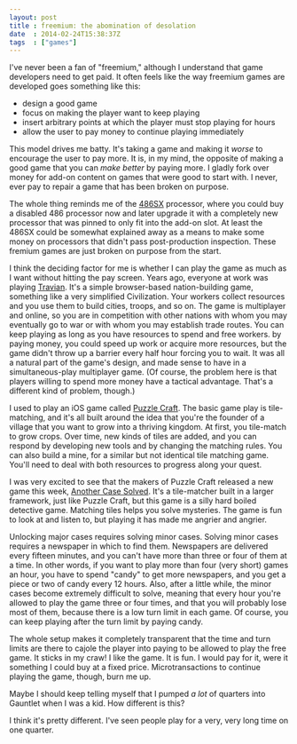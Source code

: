 ```yaml
---
layout: post
title : freemium: the abomination of desolation
date  : 2014-02-24T15:38:37Z
tags  : ["games"]
---
```

I've never been a fan of "freemium," although I understand that game developers
need to get paid.  It often feels like the way freemium games are developed
goes something like this:

* design a good game
* focus on making the player want to keep playing
* insert arbitrary points at which the player must stop playing for hours
* allow the user to pay money to continue playing immediately

This model drives me batty.  It's taking a game and making it *worse* to
encourage the user to pay more.  It is, in my mind, the opposite of making a
good game that you can *make better* by paying more.  I gladly fork over money
for add-on content on games that were good to start with.  I never, ever pay to
repair a game that has been broken on purpose.

The whole thing reminds me of the
[486SX](https://en.wikipedia.org/wiki/Intel_80486SX) processor, where you could
buy a disabled 486 processor now and later upgrade it with a completely new
processor that was pinned to only fit into the add-on slot.  At least the 486SX
could be somewhat explained away as a means to make some money on processors
that didn't pass post-production inspection.  These fremium games are just
broken on purpose from the start.

I think the deciding factor for me is whether I can play the game as much as I
want without hitting the pay screen.  Years ago, everyone at work was playing
[Travian](http://travian.us/).  It's a simple browser-based nation-building
game, something like a very simplified Civilization.  Your workers collect
resources and you use them to build cities, troops, and so on.  The game is
multiplayer and online, so you are in competition with other nations with whom
you may eventually go to war or with whom you may establish trade routes.  You
can keep playing as long as you have resources to spend and free workers.  by
paying money, you could speed up work or acquire more resources, but the game
didn't throw up a barrier every half hour forcing you to wait.  It was all a
natural part of the game's design, and made sense to have in a
simultaneous-play multiplayer game.  (Of course, the problem here is that
players willing to spend more money have a tactical advantage.  That's a
different kind of problem, though.)

I used to play an iOS game called [Puzzle
Craft](http://www.atgames.eu/puzzle-craft.html).  The basic game play is
tile-matching, and it's all built around the idea that you're the founder of a
village that you want to grow into a thriving kingdom.  At first, you
tile-match to grow crops.  Over time, new kinds of tiles are added, and you can
respond by developing new tools and by changing the matching rules.  You can
also build a mine, for a similar but not identical tile matching game.  You'll
need to deal with both resources to progress along your quest.

I was very excited to see that the makers of Puzzle Craft released a new game
this week, [Another Case
Solved](http://www.atgames.eu/another-case-solved.html).  It's a tile-matcher
built in a larger framework, just like Puzzle Craft, but this game is a silly
hard boiled detective game.  Matching tiles helps you solve mysteries.  The
game is fun to look at and listen to, but playing it has made me angrier and
angrier.

Unlocking major cases requires solving minor cases.  Solving minor cases
requires a newspaper in which to find them.  Newspapers are delivered every
fifteen minutes, and you can't have more than three or four of them at a time.
In other words, if you want to play more than four (very short) games an hour,
you have to spend "candy" to get more newspapers, and you get a piece or two of
candy every 12 hours.  Also, after a little while, the minor cases become
extremely difficult to solve, meaning that every hour you're allowed to play
the game three or four times, and that you will probably lose most of them,
because there is a low turn limit in each game.  Of course, you can keep
playing after the turn limit by paying candy.

The whole setup makes it completely transparent that the time and turn limits
are there to cajole the player into paying to be allowed to play the free game.
It sticks in my craw!  I like the game.  It is fun.  I would pay for it, were
it something I could buy at a fixed price.  Microtransactions to continue
playing the game, though, burn me up.

Maybe I should keep telling myself that I pumped *a lot* of quarters into
Gauntlet when I was a kid.  How different is this?

I think it's pretty different.  I've seen people play for a very, very long
time on one quarter.

